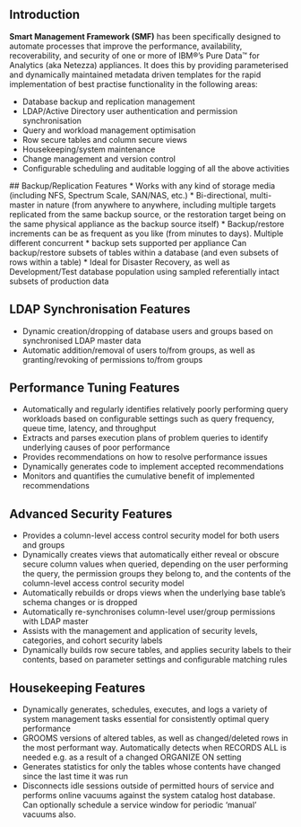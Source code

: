 ## Introduction
**Smart Management Framework (SMF)** has been specifically designed to automate processes that improve the performance, availability, recoverability, and security of one or more of IBM®’s Pure Data™ for Analytics (aka Netezza) appliances.
It does this by providing parameterised and dynamically maintained metadata driven templates for the rapid implementation of best practise functionality in the following areas:
* Database backup and replication management
* LDAP/Active Directory user authentication and permission synchronisation
* Query and workload management optimisation
* Row secure tables and column secure views
* Housekeeping/system maintenance
* Change management and version control
* Configurable scheduling and auditable logging of all the above activities

 <div id="backuprepfeat"></div>
## Backup/Replication Features
* Works with any kind of storage media (including NFS, Spectrum Scale, SAN/NAS, etc.)
* Bi-directional, multi-master in nature (from anywhere to anywhere, including multiple targets replicated from the same backup source, or the restoration target being on the same physical appliance as the backup source itself)
* Backup/restore increments can be as frequent as you like (from minutes to days). Multiple different concurrent
* backup sets supported per appliance Can backup/restore subsets of tables within a database (and even subsets of rows within a table)
* Ideal for Disaster Recovery, as well as Development/Test database population using sampled referentially intact subsets of production data

## LDAP Synchronisation Features 
* Dynamic creation/dropping of database users and groups based on synchronised LDAP master data
* Automatic addition/removal of users to/from groups, as well as granting/revoking of permissions to/from groups

## Performance Tuning Features 
* Automatically and regularly identifies relatively poorly performing query workloads based on configurable settings
such as query frequency, queue time, latency, and throughput
* Extracts and parses execution plans of problem queries to  identify underlying causes of poor performance
* Provides recommendations on how to resolve performance issues
* Dynamically generates code to implement accepted recommendations
* Monitors and quantifies the cumulative benefit of implemented recommendations

## Advanced Security Features
* Provides a column-level access control security model for both users and groups
* Dynamically creates views that automatically either reveal or obscure secure column values when queried, depending on the user performing the query, the permission groups they belong to, and the contents of the column-level access control security model
* Automatically rebuilds or drops views when the underlying base table’s schema changes or is dropped
* Automatically re-synchronises column-level user/group permissions with LDAP master
* Assists with the management and application of security levels, categories, and cohort security labels
* Dynamically builds row secure tables, and applies security labels to their contents, based on parameter settings and
configurable matching rules

## Housekeeping Features
* Dynamically generates, schedules, executes, and logs a variety of system management tasks essential for consistently optimal query performance
* GROOMS versions of altered tables, as well as changed/deleted rows in the most performant way. Automatically detects when RECORDS ALL is needed e.g. as a result of a changed ORGANIZE ON setting
* Generates statistics for only the tables whose contents have changed since the last time it was run
* Disconnects idle sessions outside of permitted hours of service and performs online vacuums against the system catalog host database. Can optionally schedule a service window for periodic ‘manual’ vacuums also.
